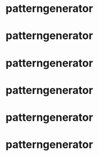 # patterngenerator
# patterngenerator
# patterngenerator
# patterngenerator
# patterngenerator
# patterngenerator
